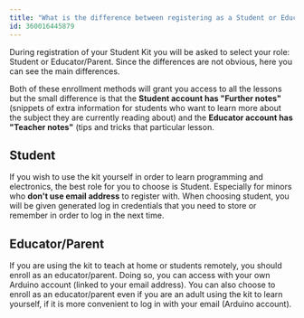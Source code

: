 ```yaml
---
title: "What is the difference between registering as a Student or Educator in Student Kit?"
id: 360016445879
---
```


During registration of your Student Kit you will be asked to select your role: Student or Educator/Parent. Since the differences are not obvious, here you can see the main differences.

Both of these enrollment methods will grant you access to all the lessons but the small difference is that the **Student account has "Further notes"** (snippets of extra information for students who want to learn more about the subject they are currently reading about) and the **Educator account has "Teacher notes"** (tips and tricks that particular lesson.

## Student

If you wish to use the kit yourself in order to learn programming and electronics, the best role for you to choose is Student. Especially for minors who **don't use email address** to register with. When choosing student, you will be given generated log in credentials that you need to store or remember in order to log in the next time.

## Educator/Parent

If you are using the kit to teach at home or students remotely, you should enroll as an educator/parent. Doing so, you can access with your own Arduino account (linked to your email address). You can also choose to enroll as an educator/parent even if you are an adult using the kit to learn yourself, if it is more convenient to log in with your email (Arduino account).
